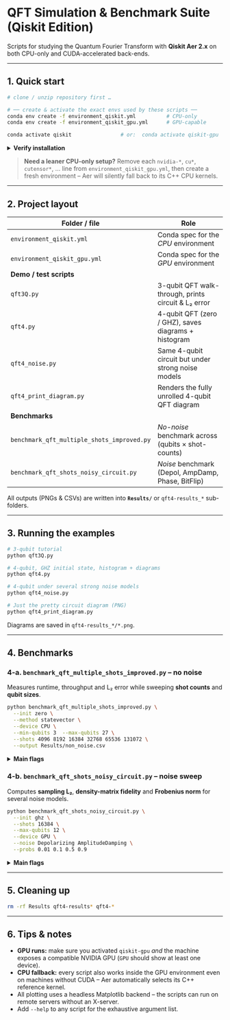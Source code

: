 # QFT Simulation & Benchmark Suite (Qiskit Edition)

Scripts for studying the Quantum Fourier Transform with **Qiskit Aer 2.x** on both CPU-only and CUDA-accelerated back-ends.

---

## 1. Quick start

```bash
# clone / unzip repository first …

# ── create & activate the exact envs used by these scripts ──
conda env create -f environment_qiskit.yml          # CPU-only
conda env create -f environment_qiskit_gpu.yml      # GPU-capable

conda activate qiskit                # or:  conda activate qiskit-gpu
```

<details>
<summary><strong>Verify installation</strong></summary>

```bash
python - <<'PY'
import qiskit, qiskit_aer as aer, json, subprocess, re
print("Qiskit version :", qiskit.__qiskit_version__['qiskit'])
print("Aer version    :", aer.__version__)
try:
    gpus = subprocess.check_output(["nvidia-smi","-L"], text=True)
    n = len(re.findall(r"GPU\s+\d+", gpus))
except Exception:
    n = 0
print("CUDA-capable GPUs detected :", n)
PY
```

If **0 GPUs** are detected you can still use all scripts from the `qiskit` CPU environment.

</details>

> **Need a leaner CPU-only setup?**
> Remove each `nvidia-*`, `cu*`, `cutensor*`, … line from `environment_qiskit_gpu.yml`, then create a fresh environment – Aer will silently fall back to its C++ CPU kernels.

---

## 2. Project layout

| Folder / file                              | Role                                                 |
| ------------------------------------------ | ---------------------------------------------------- |
| `environment_qiskit.yml`                   | Conda spec for the *CPU* environment                 |
| `environment_qiskit_gpu.yml`               | Conda spec for the *GPU* environment                 |
| **Demo / test scripts**                    |                                                      |
| `qft3Q.py`                                 | 3-qubit QFT walk-through, prints circuit & L₂ error  |
| `qft4.py`                                  | 4-qubit QFT (zero / GHZ), saves diagrams + histogram |
| `qft4_noise.py`                            | Same 4-qubit circuit but under strong noise models   |
| `qft4_print_diagram.py`                    | Renders the fully unrolled 4-qubit QFT diagram       |
| **Benchmarks**                             |                                                      |
| `benchmark_qft_multiple_shots_improved.py` | *No-noise* benchmark across (qubits × shot-counts)   |
| `benchmark_qft_shots_noisy_circuit.py`     | *Noise* benchmark (Depol, AmpDamp, Phase, BitFlip)   |

All outputs (PNGs & CSVs) are written into **`Results/`** or `qft4-results_*` sub-folders.

---

## 3. Running the examples

```bash
# 3-qubit tutorial
python qft3Q.py

# 4-qubit, GHZ initial state, histogram + diagrams
python qft4.py

# 4-qubit under several strong noise models
python qft4_noise.py

# Just the pretty circuit diagram (PNG)
python qft4_print_diagram.py
```

Diagrams are saved in `qft4-results_*/*.png`.

---

## 4. Benchmarks

### 4-a. `benchmark_qft_multiple_shots_improved.py`  – no noise

Measures runtime, throughput and L₂ error while sweeping **shot counts** and **qubit sizes**.

```bash
python benchmark_qft_multiple_shots_improved.py \
  --init zero \
  --method statevector \
  --device CPU \
  --min-qubits 3  --max-qubits 27 \
  --shots 4096 8192 16384 32768 65536 131072 \
  --output Results/non_noise.csv
```

<details>
<summary><strong>Main flags</strong></summary>

| Flag              | Meaning                           | Default        |
| ----------------- | --------------------------------- | -------------- |
| `-i/--init`       | `zero` or `ghz`                   | `zero`         |
| `-m/--method`     | `statevector` or `density_matrix` | `statevector`  |
| `-d/--device`     | `CPU` or `GPU`                    | `CPU`          |
| `-n/--min-qubits` | lower bound                       | 3              |
| `-N/--max-qubits` | upper bound                       | 27             |
| `-s/--shots`      | space-separated list              | 2¹⁰ … 2¹⁹      |
| `-o/--output`     | CSV path                          | auto-generated |

</details>

### 4-b. `benchmark_qft_shots_noisy_circuit.py` – noise sweep

Computes **sampling L₂**, **density-matrix fidelity** and **Frobenius norm** for several noise models.

```bash
python benchmark_qft_shots_noisy_circuit.py \
  --init ghz \
  --shots 16384 \
  --max-qubits 12 \
  --device GPU \
  --noise Depolarizing AmplitudeDamping \
  --probs 0.01 0.1 0.5 0.9
```

<details>
<summary><strong>Main flags</strong></summary>

| Flag              | Meaning              | Default            |
| ----------------- | -------------------- | ------------------ |
| `-i/--init`       | `zero` / `ghz`       | `zero`             |
| `-s/--shots`      | single integer       | `16384`            |
| `-q/--max-qubits` | upper bound          | 12                 |
| `-d/--device`     | `CPU`, `GPU`, `auto` | `CPU`              |
| `-n/--noise`      | noise types list     | all five           |
| `-p/--probs`      | error probabilities  | 0.01 0.1 0.5 0.9 1 |

</details>

---

## 5. Cleaning up

```bash
rm -rf Results qft4-results* qft4-*
```

---

## 6. Tips & notes

* **GPU runs:** make sure you activated `qiskit-gpu` *and* the machine exposes a compatible NVIDIA GPU (`GPU` should show at least one device).
* **CPU fallback:** every script also works inside the GPU environment even on machines without CUDA – Aer automatically selects its C++ reference kernel.
* All plotting uses a headless Matplotlib backend – the scripts can run on remote servers without an X-server.
* Add `--help` to any script for the exhaustive argument list.

